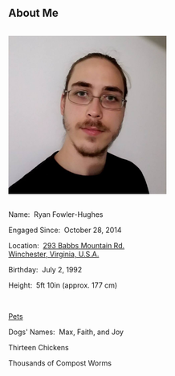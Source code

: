<h2 id="about">About Me</h2>
<hr style="height:1px; visibility:hidden;" />
<img src="/img/me.jpg" alt="Ryan" height="315" width="315"/>
<hr style="height:1px; visibility:hidden;" />
<p>Name:&nbsp;&nbsp;Ryan Fowler-Hughes</p>
<p>Engaged Since:&nbsp;&nbsp;October 28, 2014</p>
<p>Location:&nbsp;&nbsp;<a href="https://www.google.com/maps/place/293+Babbs+Mountain+Rd,+Winchester,+VA+22603/@39.2744651,-78.1799907,17z/data=!3m1!4b1!4m5!3m4!1s0x89b5f115682b0d49:0xa79fd3617adf6fc!8m2!3d39.274461!4d-78.177802" target="_blank">293 Babbs Mountain Rd.<br>Winchester, Virginia, U.S.A.</a></p>
<p>Birthday:&nbsp;&nbsp;July 2, 1992</p>
<p>Height:&nbsp;&nbsp;5ft 10in (approx. 177 cm)</p>
<br>
<p style="text-decoration: underline">Pets</p>
<p>Dogs' Names:&nbsp;&nbsp;Max, Faith, and Joy</p>
<p>Thirteen Chickens</p>
<p>Thousands of Compost Worms</p>